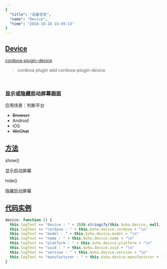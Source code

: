 ```yaml
---
{
  "title": "设备信息",
  "name": "Device",
  "time": "2018-10-18 15:49:13"
}
---
```

<!-- ------------------------------------------- -->
<section id="Device">

# **[Device](#Device)**

<p><a class="ui-r-npm" href="https://www.npmjs.com/package/cordova-plugin-device" target="_blank">cordova-plugin-device</a></p>

> cordova plugin add cordova-plugin-device

<br />

### 显示或隐藏启动屏幕画面

<p class="_cl-aaaaaa">应用场景：判断平台</p>

+ ~~Browser~~
+ Android
+ iOS
+ ~~WeChat~~

</section>
<!-- ------------------------------------------- -->
<section id="Methods">

## **[方法](#Methods)**

<p class="ui-r-note _bdc-info">show()</p>

显示启动屏幕


<p class="ui-r-note _bdc-info">hide()</p>

隐藏启动屏幕

</section>
<!-- ------------------------------------------- -->
<section id="code">

## **[代码实例](#code)**

```javascript
device: function () {
  this.logText += "device : " + JSON.stringify(this.$vha.device, null, 2) + "\n"
  this.logText += "cordova : " + this.$vha.device.cordova + "\n"
  this.logText += "model : " + this.$vha.device.model + "\n"
  this.logText += "name : " + this.$vha.device.name + "\n"
  this.logText += "platform : " + this.$vha.device.platform + "\n"
  this.logText += "uuid : " + this.$vha.device.uuid + "\n"
  this.logText += "version : " + this.$vha.device.version + "\n"
  this.logText += "manufacturer : " + this.$vha.device.manufacturer + "\n"
}
```

</section>
<!-- ------------------------------------------- -->
